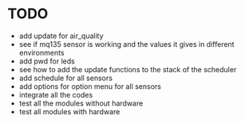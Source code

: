 # TODO
- add update for air_quality
- see if mq135 sensor is working and the values it gives in different environments
- add pwd for leds
- see how to add the update functions to the stack of the scheduler
- add schedule for all sensors
- add options for option menu for all sensors
- integrate all the codes
- test all the modules without hardware
- test all modules with hardware
